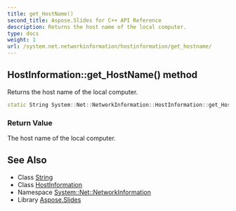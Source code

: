 ```yaml
---
title: get_HostName()
second_title: Aspose.Slides for C++ API Reference
description: Returns the host name of the local computer.
type: docs
weight: 1
url: /system.net.networkinformation/hostinformation/get_hostname/
---
```

## HostInformation::get_HostName() method


Returns the host name of the local computer.

```cpp
static String System::Net::NetworkInformation::HostInformation::get_HostName()
```


### Return Value

The host name of the local computer.

## See Also

* Class [String](../../../system/string/)
* Class [HostInformation](../)
* Namespace [System::Net::NetworkInformation](../../)
* Library [Aspose.Slides](../../../)
